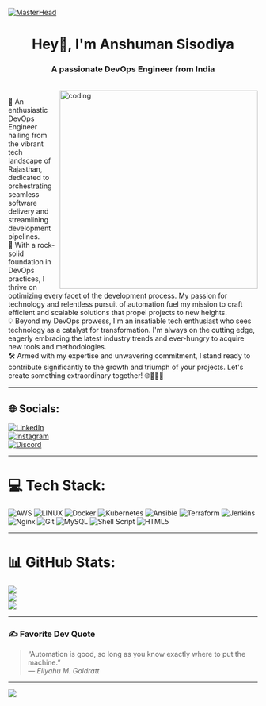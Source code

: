 [![MasterHead](https://i0.wp.com/servn.io/wp-content/uploads/2023/04/devOps-cloud-native.gif?fit=1920%2C1080&ssl=1)](https://Anshuman-Sisodiya.io)

<h1 align="center">Hey👋, I'm Anshuman Sisodiya</h1>
<h3 align="center">A passionate DevOps Engineer from India</h3>

<br>
<img align="right" alt="coding" width="400" src="https://user-images.githubusercontent.com/55389276/140866485-8fb1c876-9a8f-4d6a-98dc-08c4981eaf70.gif">

🚀 An enthusiastic DevOps Engineer hailing from the vibrant tech landscape of Rajasthan, dedicated to orchestrating seamless software delivery and streamlining development pipelines.  
🌟 With a rock-solid foundation in DevOps practices, I thrive on optimizing every facet of the development process. My passion for technology and relentless pursuit of automation fuel my mission to craft efficient and scalable solutions that propel projects to new heights.  
💡 Beyond my DevOps prowess, I'm an insatiable tech enthusiast who sees technology as a catalyst for transformation. I'm always on the cutting edge, eagerly embracing the latest industry trends and ever-hungry to acquire new tools and methodologies.  
🛠️ Armed with my expertise and unwavering commitment, I stand ready to contribute significantly to the growth and triumph of your projects. Let's create something extraordinary together! 🌐👨‍💻🔥

---

## 🌐 Socials:

[![LinkedIn](https://img.shields.io/badge/LinkedIn-%230077B5.svg?logo=linkedin&logoColor=white)](https://linkedin.com/in/anshuman-sisodiya)  
[![Instagram](https://img.shields.io/badge/Instagram-%23E4405F.svg?logo=Instagram&logoColor=white)](https://instagram.com/anshuman_sisodiyaa)  
[![Discord](https://img.shields.io/badge/Discord-%237289DA.svg?logo=discord&logoColor=white)](https://discord.gg/starlordinfamous)  

---

# 💻 Tech Stack:

![AWS](https://img.shields.io/badge/AWS-%23FF9900.svg?style=for-the-badge&logo=amazon-aws&logoColor=white) ![LINUX](https://img.shields.io/badge/Linux-FCC624?style=for-the-badge&logo=linux&logoColor=black) ![Docker](https://img.shields.io/badge/docker-%230db7ed.svg?style=for-the-badge&logo=docker&logoColor=white) ![Kubernetes](https://img.shields.io/badge/kubernetes-%23326ce5.svg?style=for-the-badge&logo=kubernetes&logoColor=white) ![Ansible](https://img.shields.io/badge/ansible-%231A1918.svg?style=for-the-badge&logo=ansible&logoColor=white) ![Terraform](https://img.shields.io/badge/terraform-%235835CC.svg?style=for-the-badge&logo=terraform&logoColor=white) ![Jenkins](https://img.shields.io/badge/jenkins-%232C5263.svg?style=for-the-badge&logo=jenkins&logoColor=white) ![Nginx](https://img.shields.io/badge/nginx-%23009639.svg?style=for-the-badge&logo=nginx&logoColor=white) ![Git](https://img.shields.io/badge/git-%23F05033.svg?style=for-the-badge&logo=git&logoColor=white) ![MySQL](https://img.shields.io/badge/mysql-%2300f.svg?style=for-the-badge&logo=mysql&logoColor=white) ![Shell Script](https://img.shields.io/badge/shell_script-%23121011.svg?style=for-the-badge&logo=gnu-bash&logoColor=white) ![HTML5](https://img.shields.io/badge/html5-%23E34F26.svg?style=for-the-badge&logo=html5&logoColor=white)

---

# 📊 GitHub Stats:

![](https://github-readme-stats.vercel.app/api?username=Anshuman-Sisodiya&theme=tokyonight&hide_border=true&include_all_commits=false&count_private=false)  
![](https://github-readme-streak-stats.herokuapp.com/?user=Anshuman-Sisodiya&theme=tokyonight&hide_border=true)  
![](https://github-readme-stats.vercel.app/api/top-langs/?username=Anshuman-Sisodiya&theme=tokyonight&hide_border=true&layout=compact)

---

### ✍️ Favorite Dev Quote
> “Automation is good, so long as you know exactly where to put the machine.”  
> — *Eliyahu M. Goldratt*


---


[![](https://visitcount.itsvg.in/api?id=Anshuman-Sisodiya&icon=0&color=6)](https://visitcount.itsvg.in)

<!-- Proudly created with GPRM ( https://gprm.itsvg.in ) -->
